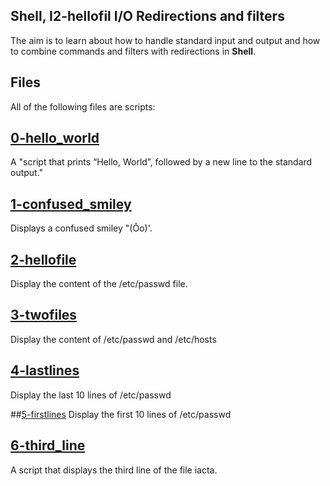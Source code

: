 ## Shell, I2-hellofil I/O Redirections and filters

The aim is to learn about how to handle standard input and output and how to combine commands and filters with redirections in **Shell**.

## Files
All of the following files are scripts:

## [0-hello_world](0-hello_world)
A "script that prints “Hello, World”, followed by a new line to the standard output."

## [1-confused_smiley](1-confused_smiley)
Displays a confused smiley "(Ôo)'.

## [2-hellofile](2-hellofile)
Display the content of the /etc/passwd file.

## [3-twofiles](3-twofiles)
Display the content of /etc/passwd and /etc/hosts

## [4-lastlines](4-lastlines)
Display the last 10 lines of /etc/passwd

##[5-firstlines](5-firstlines)
Display the first 10 lines of /etc/passwd

## [6-third_line](6-third_line)
A script that displays the third line of the file iacta.